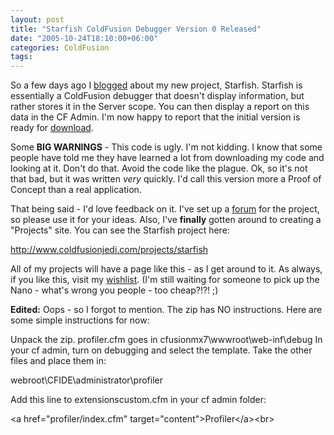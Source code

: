 ```yaml
---
layout: post
title: "Starfish ColdFusion Debugger Version 0 Released"
date: "2005-10-24T18:10:00+06:00"
categories: ColdFusion 
tags: 
---
```


So a few days ago I <a href="http://www.raymondcamden.com/index.cfm/2005/10/19/Goodbye-MAX-and-One-More-Thing">blogged</a> about my new project, Starfish. Starfish is essentially a ColdFusion debugger that doesn't display information, but rather stores it in the Server scope. You can then display a report on this data in the CF Admin. I'm now happy to report that the initial version is ready for <a href="http://ray.camdenfamily.com/downloads/starfish.zip">download</a>.

Some <b>BIG WARNINGS</b> - This code is ugly. I'm not kidding. I know that some people have told me they have learned a lot from downloading my code and looking at it. Don't do that. Avoid the code like the plague. Ok, so it's not that bad, but it was written <i>very</i> quickly. I'd call this version more a Proof of Concept than a real application. 

That being said - I'd love feedback on it. I've set up a <a href="http:/www.coldfusionjedi.com/forums/forums.cfm?conferenceid=249AB039-9046-9195-0C8FFD2086ADAC6E">forum</a> for the project, so please use it for your ideas. Also, I've <b>finally</b> gotten around to creating a "Projects" site. You can see the Starfish project here:

<a href="http://www.coldfusionjedi.com/projects/starfish">http://www.coldfusionjedi.com/projects/starfish</a>

All of my projects will have a page like this - as I get around to it. As always, if you like this, visit my <a href="http://www.amazon.com/o/registry/2TCL1D08EZEYE">wishlist</a>. (I'm still waiting for someone to pick up the Nano - what's wrong you people - too cheap?!?! ;)

<b>Edited:</b> Oops - so I forgot to mention. The zip has NO instructions. Here are some simple instructions for now:

Unpack the zip.
profiler.cfm goes in cfusionmx7\wwwroot\web-inf\debug
In your cf admin, turn on debugging and select the template.
Take the other files and place them in:

webroot\CFIDE\administrator\profiler

Add this line to extensionscustom.cfm in your cf admin folder:

&lt;a href="profiler/index.cfm" target="content"&gt;Profiler&lt;/a&gt;&lt;br&gt;